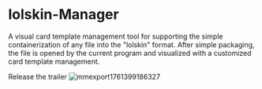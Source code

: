 # lolskin-Manager
A visual card template management tool for supporting the simple containerization of any file into the "lolskin" format. After simple packaging, the file is opened by the current program and visualized with a customized card template management.

Release the trailer
![mmexport1761399186327](https://github.com/user-attachments/assets/cc4b0919-c3fd-4f17-9924-83c2c9400bdf)
